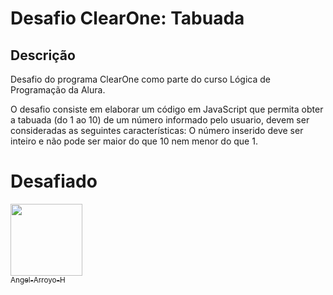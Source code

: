 <h1> Desafio ClearOne: Tabuada

<h2> Descrição </h2>
<p> Desafio do programa ClearOne como parte do curso Lógica de Programação da Alura.</p>
<p> O desafio consiste em elaborar um código em JavaScript que permita obter a tabuada (do 1 ao 10) de um número informado pelo usuario, devem ser consideradas as seguintes características: O número inserido deve ser inteiro e não pode ser maior do que 10 nem menor do que 1.</p>

# Desafiado
[<img loading="lazy" src="https://avatars.githubusercontent.com/u/195226990?v=4" width=115><br><sub>Angel-Arroyo-H](https://github.com/Angel-Arroyo-H)
